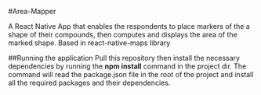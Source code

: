 #Area-Mapper

A React Native App that enables the respondents to place markers of the a shape of their compounds, then computes and displays the area of the marked shape. Based in react-native-maps library

##Running the application
Pull this repository then install the necessary dependencies by running the **npm install** command in the project dir. 
The command will read the package.json file in the root of the project and install all the required packages and their dependencies.
